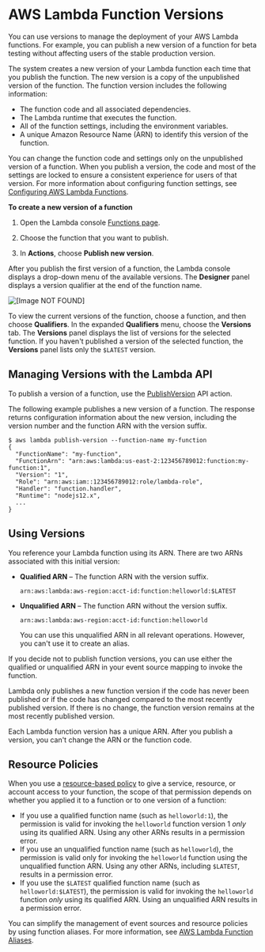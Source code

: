 # AWS Lambda Function Versions<a name="configuration-versions"></a>

You can use versions to manage the deployment of your AWS Lambda functions\. For example, you can publish a new version of a function for beta testing without affecting users of the stable production version\. 

The system creates a new version of your Lambda function each time that you publish the function\. The new version is a copy of the unpublished version of the function\. The function version includes the following information:
+ The function code and all associated dependencies\.
+ The Lambda runtime that executes the function\.
+ All of the function settings, including the environment variables\.
+ A unique Amazon Resource Name \(ARN\) to identify this version of the function\.

You can change the function code and settings only on the unpublished version of a function\. When you publish a version, the code and most of the settings are locked to ensure a consistent experience for users of that version\. For more information about configuring function settings, see [Configuring AWS Lambda Functions](resource-model.md)\.

**To create a new version of a function**

1. Open the Lambda console [Functions page](https://console.aws.amazon.com/lambda/home#/functions)\.

1. Choose the function that you want to publish\.

1. In **Actions**, choose **Publish new version**\.

After you publish the first version of a function, the Lambda console displays a drop\-down menu of the available versions\. The **Designer** panel displays a version qualifier at the end of the function name\.

![\[Image NOT FOUND\]](http://docs.aws.amazon.com/lambda/latest/dg/images/version-1-created.png)

To view the current versions of the function, choose a function, and then choose **Qualifiers**\. In the expanded **Qualifiers** menu, choose the **Versions** tab\. The **Versions** panel displays the list of versions for the selected function\. If you haven't published a version of the selected function, the **Versions** panel lists only the `$LATEST` version\.

## Managing Versions with the Lambda API<a name="versioning-versions-api"></a>

To publish a version of a function, use the [PublishVersion](API_PublishVersion.md) API action\.

The following example publishes a new version of a function\. The response returns configuration information about the new version, including the version number and the function ARN with the version suffix\.

```
$ aws lambda publish-version --function-name my-function
{
  "FunctionName": "my-function",
  "FunctionArn": "arn:aws:lambda:us-east-2:123456789012:function:my-function:1",
  "Version": "1",
  "Role": "arn:aws:iam::123456789012:role/lambda-role",
  "Handler": "function.handler",
  "Runtime": "nodejs12.x",
  ...
}
```

## Using Versions<a name="versioning-versions-using"></a>

You reference your Lambda function using its ARN\. There are two ARNs associated with this initial version:
+ **Qualified ARN** – The function ARN with the version suffix\.

  ```
  arn:aws:lambda:aws-region:acct-id:function:helloworld:$LATEST
  ```
+ **Unqualified ARN** – The function ARN without the version suffix\. 

  ```
  arn:aws:lambda:aws-region:acct-id:function:helloworld
  ```

  You can use this unqualified ARN in all relevant operations\. However, you can't use it to create an alias\. 

If you decide not to publish function versions, you can use either the qualified or unqualified ARN in your event source mapping to invoke the function\.

Lambda only publishes a new function version if the code has never been published or if the code has changed compared to the most recently published version\. If there is no change, the function version remains at the most recently published version\.

Each Lambda function version has a unique ARN\. After you publish a version, you can't change the ARN or the function code\.

## Resource Policies<a name="versioning-permissions"></a>

When you use a [resource\-based policy](access-control-resource-based.md) to give a service, resource, or account access to your function, the scope of that permission depends on whether you applied it to a function or to one version of a function:
+ If you use a qualified function name \(such as `helloworld:1`\), the permission is valid for invoking the `helloworld` function version 1 *only* using its qualified ARN\. Using any other ARNs results in a permission error\.
+ If you use an unqualified function name \(such as `helloworld`\), the permission is valid only for invoking the `helloworld` function using the unqualified function ARN\. Using any other ARNs, including `$LATEST`, results in a permission error\.
+ If you use the `$LATEST` qualified function name \(such as `helloworld:$LATEST`\), the permission is valid for invoking the `helloworld` function *only* using its qualified ARN\. Using an unqualified ARN results in a permission error\.

You can simplify the management of event sources and resource policies by using function aliases\. For more information, see [AWS Lambda Function Aliases](configuration-aliases.md)\.